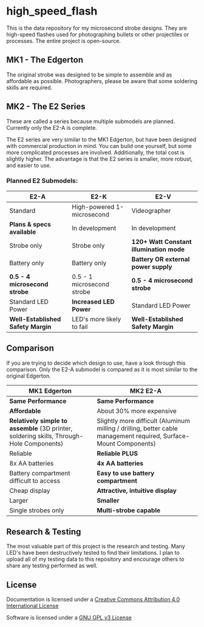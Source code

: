 # high_speed_flash
This is the data repository for my microsecond strobe designs.  They are high-speed flashes used for photographing bullets or other projectiles or processes.  The entire project is open-source.

## MK1 - The Edgerton

The original strobe was designed to be simple to assemble and as affordable as possible.  Photographers, please be aware that some soldering skills are required.

## MK2 - The E2 Series

These are called a series because multiple submodels are planned.  Currently only the E2-A is complete.

The E2 series are very similar to the MK1 Edgerton, but have been designed with commercial production in mind.  You can build one yourself, but some more complicated processes are involved.  Additionally, the total cost is slightly higher.  The advantage is that the E2 series is smaller, more robust, and easier to use.

### Planned E2 Submodels:

E2-A | E2-K | E2-V
------------ | ------------- | -------------
Standard | High-powered 1-microsecond | Videographer
**Plans & specs available** | In development | In development
Strobe only | Strobe only | **120+ Watt Constant illumination mode**
Battery only | Battery only | **Battery OR external power supply**
**0.5 - 4 microsecond strobe** | 0.5 - 1 microsecond strobe | **0.5 - 4 microsecond strobe**
Standard LED Power | **Increased LED Power** | Standard LED Power
**Well-Established Safety Margin** | LED's more likely to fail | **Well-Established Safety Margin**

## Comparison

If you are trying to decide which design to use, have a look through this comparison.  Only the E2-A submodel is compared as it is most similar to the original Edgerton.

MK1 Edgerton | MK2 E2-A
------------ | -------------
**Same Performance** | **Same Performance**
**Affordable** | About 30% more expensive
**Relatively simple to assemble** (3D printer, soldering skills, Through-Hole Components) | Slightly more difficult (Aluminum milling / drilling, better cable management required, Surface-Mount Components)
Reliable | **Reliable PLUS**
8x AA batteries | **4x AA batteries**
Battery compartment difficult to access | **Easy to use battery compartment**
Cheap display | **Attractive, intuitive display**
Larger | **Smaller**
Single strobes only | **Multi-strobe capable**

## Research & Testing
The most valuable part of this project is the research and testing.  Many LED's have been destructively tested to find their limitations.  I plan to upload all of my testing data to this repository and encourage others to share any testing performed as well.

## License

Documentation is licensed under a [Creative Commons Attribution 4.0 International License](https://creativecommons.org/licenses/by/4.0/)

Software is licensed under a [GNU GPL v3 License](https://www.gnu.org/licenses/gpl-3.0.txt)
